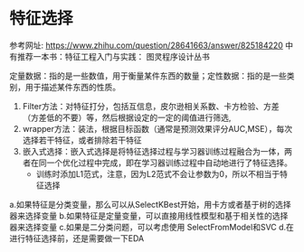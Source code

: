 # 特征选择
参考网址: https://www.zhihu.com/question/28641663/answer/825184220
中有推荐一本书：特征工程入门与实践： 图灵程序设计丛书

定量数据：指的是一些数值，用于衡量某件东西的数量；定性数据：指的是一些类别，用于描述某件东西的性质。

1. Filter方法：对特征打分，包括互信息，皮尔逊相关系数、卡方检验、方差（方差低的不要）等，然后根据设定的一定的阈值进行筛选,
2. wrapper方法：装法，根据目标函数（通常是预测效果评分AUC,MSE），每次选择若干特征，或者排除若干特征
3. 嵌入式选择：嵌入式选择是将特征选择过程与学习器训练过程融合为一体，两者在同一个优化过程中完成，即在学习器训练过程中自动地进行了特征选择。
	- 训练时添加L1范式，注意，因为L2范式不会让参数为0，所以不相当于特征选择




a.如果特征是分类变量，那么可以从SelectKBest开始，用卡方或者基于树的选择器来选择变量
b.如果特征是定量变量，可以直接用线性模型和基于相关性的选择器来选择变量
c.如果是二分类问题，可以考虑使用 SelectFromModel和SVC
d.在进行特征选择前，还是需要做一下EDA

